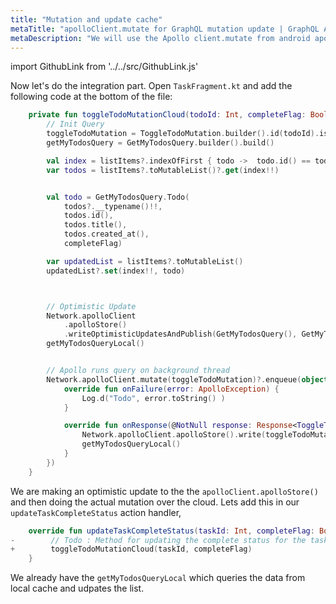 ```yaml
---
title: "Mutation and update cache"
metaTitle: "apolloClient.mutate for GraphQL mutation update | GraphQL Android Apollo Tutorial"
metaDescription: "We will use the Apollo client.mutate from android apollo as an example to modify existing data and update cache locally using read and write methods of apolloStore and handle optimisticResponse"
---
```


import GithubLink from '../../src/GithubLink.js'

Now let's do the integration part. Open `TaskFragment.kt` and add the following code at the bottom of the file:

<GithubLink link="https://github.com/hasura/learn-graphql/blob/master/tutorials/mobile/android-apollo/app-final/app/src/main/java/com/hasura/todo/Todo/ui/todos/TaskFragment.kt" text="TaskFragment.kt" />

```kotlin
    private fun toggleTodoMutationCloud(todoId: Int, completeFlag: Boolean){
        // Init Query
        toggleTodoMutation = ToggleTodoMutation.builder().id(todoId).isCompleted(completeFlag).build()
        getMyTodosQuery = GetMyTodosQuery.builder().build()

        val index = listItems?.indexOfFirst { todo ->  todo.id() == todoId}
        var todos = listItems?.toMutableList()?.get(index!!)


        val todo = GetMyTodosQuery.Todo(
            todos?.__typename()!!,
            todos.id(),
            todos.title(),
            todos.created_at(),
            completeFlag)

        var updatedList = listItems?.toMutableList()
        updatedList?.set(index!!, todo)



        // Optimistic Update
        Network.apolloClient
            .apolloStore()
            .writeOptimisticUpdatesAndPublish(GetMyTodosQuery(), GetMyTodosQuery.Data(mutableListOf(todo)), UUID.randomUUID()).execute()
        getMyTodosQueryLocal()


        // Apollo runs query on background thread
        Network.apolloClient.mutate(toggleTodoMutation)?.enqueue(object : ApolloCall.Callback<ToggleTodoMutation.Data>() {
            override fun onFailure(error: ApolloException) {
                Log.d("Todo", error.toString() )
            }

            override fun onResponse(@NotNull response: Response<ToggleTodoMutation.Data>) {
                Network.apolloClient.apolloStore().write(toggleTodoMutation, response.data()!!)
                getMyTodosQueryLocal()
            }
        })
    }
```

We are making an optimistic update to the the `apolloClient.apolloStore()` and then doing the actual mutation over the cloud.
Lets add this in our `updateTaskCompleteStatus` action handler,

```kotlin
    override fun updateTaskCompleteStatus(taskId: Int, completeFlag: Boolean) {
-        // Todo : Method for updating the complete status for the task
+        toggleTodoMutationCloud(taskId, completeFlag)
    }
```

We already have the `getMyTodosQueryLocal` which queries the data from local cache and udpates the list.
